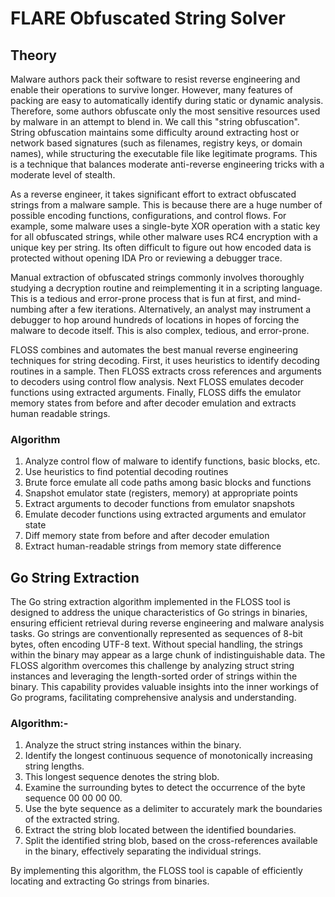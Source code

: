 # FLARE Obfuscated String Solver

## Theory
Malware authors pack their software to resist reverse engineering and
 enable their operations to survive longer.
However, many features of packing are easy to automatically identify
 during static or dynamic analysis.
Therefore, some authors obfuscate only the most sensitive resources used by
 malware in an attempt to blend in.
We call this "string obfuscation".
String obfuscation maintains some difficulty around extracting host or network based
 signatures (such as filenames, registry keys, or domain names), while
 structuring the executable file like legitimate programs.
This is a technique that balances moderate anti-reverse
 engineering tricks with a moderate level of stealth.

As a reverse engineer, it takes significant effort to extract obfuscated
 strings from a malware sample.
This is because there are a huge number of possible encoding functions,
 configurations, and control flows.
For example, some malware uses a single-byte XOR operation with a static
 key for all obfuscated strings, while other malware uses RC4 encryption
 with a unique key per string.
Its often difficult to figure out how encoded data is protected without
 opening IDA Pro or reviewing a debugger trace.

Manual extraction of obfuscated strings commonly involves thoroughly
 studying a decryption routine and reimplementing it in a scripting language.
This is a tedious and error-prone process that is fun at first, and
 mind-numbing after a few iterations.
Alternatively, an analyst may instrument a debugger to hop around
 hundreds of locations in hopes of forcing the malware to decode itself.
This is also complex, tedious, and error-prone.

FLOSS combines and automates the best manual reverse engineering
 techniques for string decoding.
First, it uses heuristics to identify decoding routines in a sample.
Then FLOSS extracts cross references and arguments to decoders
 using control flow analysis.
Next FLOSS emulates decoder functions using extracted arguments.
Finally, FLOSS diffs the emulator memory states from before and
  after decoder emulation and extracts human readable strings.


### Algorithm

  1. Analyze control flow of malware to identify functions, basic blocks, etc.
  2. Use heuristics to find potential decoding routines
  3. Brute force emulate all code paths among basic blocks and functions
  4. Snapshot emulator state (registers, memory) at appropriate points
  5. Extract arguments to decoder functions from emulator snapshots
  6. Emulate decoder functions using extracted arguments and emulator state
  7. Diff memory state from before and after decoder emulation
  8. Extract human-readable strings from memory state difference

## Go String Extraction
The Go string extraction algorithm implemented in the FLOSS tool is designed to address the unique characteristics of Go strings in binaries, ensuring efficient retrieval during reverse engineering and malware analysis tasks. Go strings are conventionally represented as sequences of 8-bit bytes, often encoding UTF-8 text. Without special handling, the strings within the binary may appear as a large chunk of indistinguishable data. The FLOSS algorithm overcomes this challenge by analyzing struct string instances and leveraging the length-sorted order of strings within the binary. This capability provides valuable insights into the inner workings of Go programs, facilitating comprehensive analysis and understanding.

### Algorithm:-

1. Analyze the struct string instances within the binary.
2. Identify the longest continuous sequence of monotonically increasing string lengths.
3. This longest sequence denotes the string blob.
4. Examine the surrounding bytes to detect the occurrence of the byte sequence 00 00 00 00.
5. Use the byte sequence as a delimiter to accurately mark the boundaries of the extracted string.
6. Extract the string blob located between the identified boundaries.
7. Split the identified string blob, based on the cross-references available in the binary, effectively separating the individual strings.

By implementing this algorithm, the FLOSS tool is capable of efficiently locating and extracting Go strings from binaries.